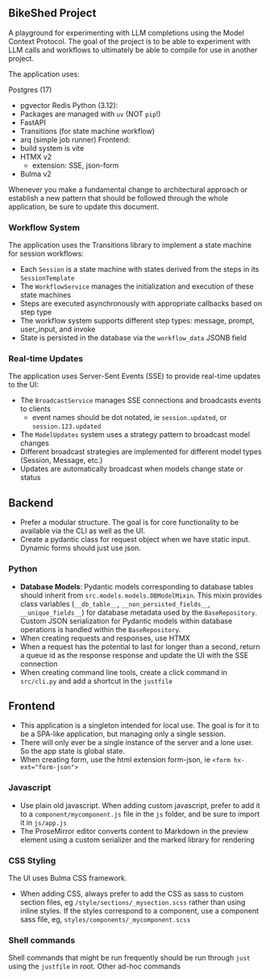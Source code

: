 ## BikeShed Project

A playground for experimenting with LLM completions using the Model Context Protocol. The goal of the project is to be able to experiment with LLM calls and workflows to ultimately be able to compile for use in another project.

The application uses:

Postgres (17)
 - pgvector
Redis
Python (3.12):
 - Packages are managed with `uv` (NOT `pip`!)
 - FastAPI 
 - Transitions (for state machine workflow)
 - arq (simple job runner)
Frontend:
 - build system is vite
 - HTMX v2
   - extension: SSE, json-form
 - Bulma v2

Whenever you make a fundamental change to architectural approach or establish a new pattern that should be followed through the whole application, be sure to update this document.

### Workflow System

The application uses the Transitions library to implement a state machine for session workflows:

- Each `Session` is a state machine with states derived from the steps in its `SessionTemplate`
- The `WorkflowService` manages the initialization and execution of these state machines
- Steps are executed asynchronously with appropriate callbacks based on step type
- The workflow system supports different step types: message, prompt, user_input, and invoke
- State is persisted in the database via the `workflow_data` JSONB field

### Real-time Updates

The application uses Server-Sent Events (SSE) to provide real-time updates to the UI:

- The `BroadcastService` manages SSE connections and broadcasts events to clients
    - event names should be dot notated, ie `session.updated`, or `session.123.updated` 
- The `ModelUpdates` system uses a strategy pattern to broadcast model changes
- Different broadcast strategies are implemented for different model types (Session, Message, etc.)
- Updates are automatically broadcast when models change state or status

## Backend

- Prefer a modular structure.  The goal is for core functionality to be available via the CLI as well as the UI.
- Create a pydantic class for request object when we have static input. Dynamic forms should just use json.

### Python

- **Database Models**: Pydantic models corresponding to database tables should inherit from `src.models.models.DBModelMixin`. This mixin provides class variables (`__db_table__`, `__non_persisted_fields__`, `__unique_fields__`) for database metadata used by the `BaseRepository`. Custom JSON serialization for Pydantic models within database operations is handled within the `BaseRepository`.
- When creating requests and responses, use HTMX
- When a request has the potential to last for longer than a second, return a queue id as the response response and update the UI with the SSE connection
- When creating command line tools, create a click command in `src/cli.py` and add a shortcut in the `justfile`

## Frontend

- This application is a singleton intended for local use.  The goal is for it to be a SPA-like application, but managing only a single session.
- There will only ever be a single instance of the server and a lone user.  So the app state is global state.
- When creating form, use the html extension form-json, ie `<form hx-ext="form-json">`

### Javascript

- Use plain old javascript.  When adding custom javascript, prefer to add it to a `component/mycomponent.js` file in the `js` folder, and be sure to import it in `js/app.js`
- The ProseMirror editor converts content to Markdown in the preview element using a custom serializer and the marked library for rendering

### CSS Styling

The UI uses Bulma CSS framework.

- When adding CSS, always prefer to add the CSS as sass to custom section files, eg `/style/sections/_mysection.scss` rather than using inline styles.  If the styles correspond to a component, use a component sass file, eg, `styles/components/_mycomponent.scss`

### Shell commands

Shell commands that might be run frequently should be run through `just` using the `justfile` in root.
Other ad-hoc commands
